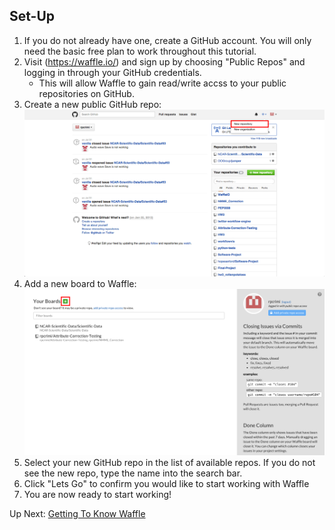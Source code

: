 ## Set-Up

1. If you do not already have one, create a GitHub account. You will only need the basic free plan to work throughout this tutorial. 
2. Visit (https://waffle.io/) and sign up by choosing "Public Repos" and logging in through your GitHub credentials. 
	- This will allow Waffle to gain read/write accss to your public repositories on GitHub.
3. Create a new public GitHub repo:
![Make new github repo](/images/gh_new_repo.png?raw=true "New GitHub Repo")
4. Add a new board to Waffle:
![Add new Waffle board](/images/w_homescreen.png?raw=true "New Waffle Board")
5. Select your new GitHub repo in the list of available repos. If you do not see the new repo, type the name into the search bar.
6. Click "Lets Go" to confirm you would like to start working with Waffle
7. You are now ready to start working!

Up Next: [Getting To Know Waffle](https://github.com/rpcrimi/WaffleIO/blob/master/markdown/learn_waffle.md)